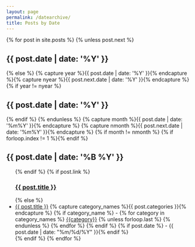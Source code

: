 ```yaml
---
layout: page
permalink: /datearchive/
title: Posts by Date
---
```


<div id="date_archives">
{% for post in site.posts %}
	{% unless post.next %}
		<h2 class="archivetitletopbottom">{{ post.date | date: '%Y' }}</h2>
	{% else %}
		{% capture year %}{{ post.date | date: '%Y' }}{% endcapture %}{% capture nyear %}{{ post.next.date | date: '%Y' }}{% endcapture %}
		{% if year != nyear %}
			</ul><h2 class="archivetitletopbottom">{{ post.date | date: '%Y' }}</h2>
		{% endif %}
	{% endunless %}
{% capture month %}{{ post.date | date: '%m%Y' }}{% endcapture %}
{% capture nmonth %}{{ post.next.date | date: '%m%Y' }}{% endcapture %}
{% if month != nmonth %}
	{% if forloop.index != 1 %}</ul>{% endif %}
	<h2 class="archivetitle">{{ post.date | date: '%B %Y' }}</h2><ul>
	{% endif %}
	{% if post.link %}
	<h3 class="link-post">
		<a href="{{ site.baseurl }}{{ post.url }}">{{ post.title }}</a>
		<a href="{{ post.link }}" target="_blank">
			<i class="fa fa-link"></i></a>
	</h3>
	{% else %}
		<li><a href="{{ post.url | prepend: site.baseurl }}">{{ post.title }}</a> 
		{% capture category_names %}{{ post.categories }}{% endcapture %}
		{% if category_name %} - {% for category in category_names %}
				  <a href="{{site.baseurl}}/categories/#{{category|slugize}}">{{category}}</a>
				  {% unless forloop.last %}&nbsp;{% endunless %}
				  {% endfor %}
		{% endif %}
		{% if post.date %} - {{ post.date | date: "%m/%d/%Y" }}{% endif %}</li>
	{% endif %}
{% endfor %}
	</ul>
</div>

